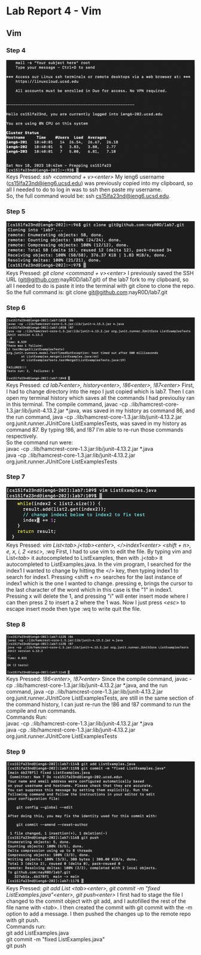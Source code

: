 # Lab Report 4 - Vim
## Vim
### Step 4
![step 4](step_4.png)
Keys Pressed: *ssh <command + v><*enter*>* My ieng6 username (cs15lfa23nd@ieng6.ucsd.edu) was previously copied into my clipboard, so all I needed to do to log in was to ssh then paste my username. \
So, the full command would be: ssh cs15lfa23nd@ieng6.ucsd.edu.

### Step 5
![step 5](step_5.png)
Keys Pressed: *git clone <command + v><*enter*>*  I previously saved the SSH URL (git@github.com:nayR0D/lab7.git) of the lab7 fork to my clipboard, so all I needed to do is paste it into the terminal with git clone to clone the repo. \
So the full command is: git clone git@github.com:nayR0D/lab7.git

### Step 6
![step 6](step_6.png)
Keys Pressed: *cd lab7<*enter*>, history<*enter*>, !86<*enter*>, !87<*enter*>* First, I had to change directory into the repo I just copied which is lab7. Then I can open my terminal history which saves all the commands I had previoulsy ran in this terminal. The compile command, javac -cp .:lib/hamcrest-core-1.3.jar:lib/junit-4.13.2.jar *.java, was saved in my history as command 86, and the run command, java -cp .:lib/hamcrest-core-1.3.jar:lib/junit-4.13.2.jar org.junit.runner.JUnitCore ListExamplesTests, was saved in my history as command 87. By typing !86, and !87 I'm able to re-run those commands respectively. \
So the command run were: \
javac -cp .:lib/hamcrest-core-1.3.jar:lib/junit-4.13.2.jar *.java \
java -cp .:lib/hamcrest-core-1.3.jar:lib/junit-4.13.2.jar org.junit.runner.JUnitCore ListExamplesTests

### Step 7
![step 7](step_7_1.png)
![step_7_2](step_7_2.png) \
Keys Pressed: *vim List<*tab*>.j<*tab*><*enter*>, </>index1<*enter*> <shift + n>, e, x, i, 2 <*esc*>, :wq* First, I had to use vim to edit the file. By typing vim and List<*tab*> it autocompleted to ListExamples, then with .j<*tab*> it autocompleted to ListExamples.java. In the vim program, I searched for the index1 I wanted to change by hitting the </> key, then typing index1<enter> to search for index1. Pressing <shift + n> searches for the last instance of index1 which is the one I wanted to change. pressing e, brings the cursor to the last character of the word which in this case is the "1" in index1. Pressing x will delete the 1, and pressing "i" will enter insert mode where I can then press 2 to insert a 2 where the 1 was. Now I just press <*esc*> to escape insert mode then type :wq to write quit the file.

### Step 8
![step 8](step_8.png)
Keys Pressed: *!86<*enter*>, !87<*enter*>* Since the compile command, javac -cp .:lib/hamcrest-core-1.3.jar:lib/junit-4.13.2.jar *.java, and the run command, java -cp .:lib/hamcrest-core-1.3.jar:lib/junit-4.13.2.jar org.junit.runner.JUnitCore ListExamplesTests, are still in the same section of the command history, I can just re-run the !86 and !87 command to run the compile and run commands. 
\
Commands Run: \
javac -cp .:lib/hamcrest-core-1.3.jar:lib/junit-4.13.2.jar *.java \
java -cp .:lib/hamcrest-core-1.3.jar:lib/junit-4.13.2.jar org.junit.runner.JUnitCore ListExamplesTests

### Step 9
![step 9](step_9.png)
Keys Pressed: *git add List <*tab*><*enter*>, git commit -m "fixed ListExamples.java"<*enter*>, git push<*enter*>* I first had to stage the file I changed to the commit object with git add, and I autofilled the rest of the file name with <*tab*>. I then created the commit with git commit with the -m option to add a message. I then pushed the changes up to the remote repo with git push. \
Commands run: \
git add ListExamples.java \
git commit -m "fixed ListExamples.java" \
git push
